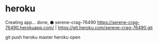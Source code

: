 # heroku

Creating app... done, ⬢ serene-crag-76490
https://serene-crag-76490.herokuapp.com/ | https://git.heroku.com/serene-crag-76490.git

git push heroku master
heroku open
